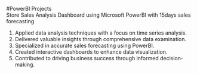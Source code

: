#PowerBI Projects
<br>
Store Sales Analysis Dashboard using Microsoft PowerBI with 15days sales forecasting
<br>
1) Applied data analysis techniques with a focus on time series analysis.
2) Delivered valuable insights through comprehensive data examination.
3) Specialized in accurate sales forecasting using PowerBI.
4) Created interactive dashboards to enhance data visualization.
5) Contributed to driving business success through informed decision-making.
